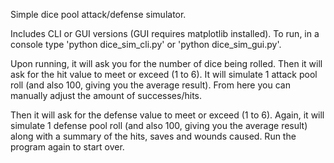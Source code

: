 Simple dice pool attack/defense simulator.

Includes CLI or GUI versions (GUI requires matplotlib installed).
To run, in a console type 'python dice_sim_cli.py' or 'python dice_sim_gui.py'.

Upon running, it will ask you for the number of dice being rolled.
Then it will ask for the hit value to meet or exceed (1 to 6).
It will simulate 1 attack pool roll (and also 100, giving you the average result).
From here you can manually adjust the amount of successes/hits.

Then it will ask for the defense value to meet or exceed (1 to 6).
Again, it will simulate 1 defense pool roll (and also 100, giving you the average result) along with a summary of the hits, saves and wounds caused.
Run the program again to start over.
